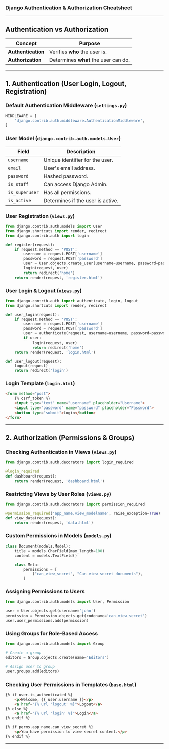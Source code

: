 ### **Django Authentication & Authorization Cheatsheet**  

---

## **Authentication vs Authorization**  
| Concept | Purpose |
|---------|---------|
| **Authentication** | Verifies **who** the user is. |
| **Authorization** | Determines **what** the user can do. |

---

## **1. Authentication (User Login, Logout, Registration)**  

### **Default Authentication Middleware (`settings.py`)**  
```python
MIDDLEWARE = [
    'django.contrib.auth.middleware.AuthenticationMiddleware',
]
```

### **User Model (`django.contrib.auth.models.User`)**  

| Field | Description |
|-------|------------|
| `username` | Unique identifier for the user. |
| `email` | User's email address. |
| `password` | Hashed password. |
| `is_staff` | Can access Django Admin. |
| `is_superuser` | Has all permissions. |
| `is_active` | Determines if the user is active. |

### **User Registration (`views.py`)**  
```python
from django.contrib.auth.models import User
from django.shortcuts import render, redirect
from django.contrib.auth import login

def register(request):
    if request.method == 'POST':
        username = request.POST['username']
        password = request.POST['password']
        user = User.objects.create_user(username=username, password=password)
        login(request, user)
        return redirect('home')
    return render(request, 'register.html')
```

### **User Login & Logout (`views.py`)**  
```python
from django.contrib.auth import authenticate, login, logout
from django.shortcuts import render, redirect

def user_login(request):
    if request.method == 'POST':
        username = request.POST['username']
        password = request.POST['password']
        user = authenticate(request, username=username, password=password)
        if user:
            login(request, user)
            return redirect('home')
    return render(request, 'login.html')

def user_logout(request):
    logout(request)
    return redirect('login')
```

### **Login Template (`login.html`)**  
```html
<form method="post">
    {% csrf_token %}
    <input type="text" name="username" placeholder="Username">
    <input type="password" name="password" placeholder="Password">
    <button type="submit">Login</button>
</form>
```

---

## **2. Authorization (Permissions & Groups)**  

### **Checking Authentication in Views (`views.py`)**  
```python
from django.contrib.auth.decorators import login_required

@login_required
def dashboard(request):
    return render(request, 'dashboard.html')
```

### **Restricting Views by User Roles (`views.py`)**  
```python
from django.contrib.auth.decorators import permission_required

@permission_required('app_name.view_modelname', raise_exception=True)
def view_data(request):
    return render(request, 'data.html')
```

### **Custom Permissions in Models (`models.py`)**  
```python
class Document(models.Model):
    title = models.CharField(max_length=100)
    content = models.TextField()

    class Meta:
        permissions = [
            ("can_view_secret", "Can view secret documents"),
        ]
```

### **Assigning Permissions to Users**  
```python
from django.contrib.auth.models import User, Permission

user = User.objects.get(username='john')
permission = Permission.objects.get(codename='can_view_secret')
user.user_permissions.add(permission)
```

### **Using Groups for Role-Based Access**  
```python
from django.contrib.auth.models import Group

# Create a group
editors = Group.objects.create(name="Editors")

# Assign user to group
user.groups.add(editors)
```

### **Checking User Permissions in Templates (`base.html`)**  
```html
{% if user.is_authenticated %}
    <p>Welcome, {{ user.username }}</p>
    <a href="{% url 'logout' %}">Logout</a>
{% else %}
    <a href="{% url 'login' %}">Login</a>
{% endif %}

{% if perms.app_name.can_view_secret %}
    <p>You have permission to view secret content.</p>
{% endif %}
```

---

